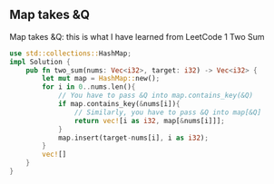 ## Map takes &Q

Map takes &Q: this is what I have learned from LeetCode 1 Two Sum

```Rust
use std::collections::HashMap;
impl Solution {
    pub fn two_sum(nums: Vec<i32>, target: i32) -> Vec<i32> {
        let mut map = HashMap::new();
        for i in 0..nums.len(){
            // You have to pass &Q into map.contains_key(&Q)
            if map.contains_key(&nums[i]){
                // Similarly, you have to pass &Q into map[&Q]
                return vec![i as i32, map[&nums[i]]];
            }
            map.insert(target-nums[i], i as i32);       
        }
        vec![]
    }
}
```